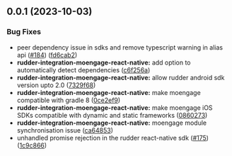 ## 0.0.1 (2023-10-03)


### Bug Fixes

* peer dependency issue in sdks and remove typescript warning in alias api ([#184](https://github.com/rudderlabs/rudder-sdk-react-native/issues/184)) ([fd6cab2](https://github.com/rudderlabs/rudder-sdk-react-native/commit/fd6cab262d1cba21dfd7129caa1a53d614cb7783))
* **rudder-integration-moengage-react-native:** add option to automatically detect dependencies ([c6f256a](https://github.com/rudderlabs/rudder-sdk-react-native/commit/c6f256aa7992c0a051ef47506dc247c84d9719d0))
* **rudder-integration-moengage-react-native:** allow rudder android sdk version upto 2.0 ([7329f68](https://github.com/rudderlabs/rudder-sdk-react-native/commit/7329f6813f5886a77557f46e4d9aa437e59442e7))
* **rudder-integration-moengage-react-native:** make moengage compatible with gradle 8 ([0ce2ef9](https://github.com/rudderlabs/rudder-sdk-react-native/commit/0ce2ef9f5ebd49fd02d834ffac9d50458cb8b539))
* **rudder-integration-moengage-react-native:** make moengage iOS SDKs compatible with dynamic and static frameworks ([0860273](https://github.com/rudderlabs/rudder-sdk-react-native/commit/08602737e3770d078b2b126d4db8c1fecb4e3200))
* **rudder-integration-moengage-react-native:** moengage module synchronisation issue ([ca64853](https://github.com/rudderlabs/rudder-sdk-react-native/commit/ca64853bedff42270e19d1a842d15f3b6b30102d))
* unhandled promise rejection in the rudder react-native sdk ([#175](https://github.com/rudderlabs/rudder-sdk-react-native/issues/175)) ([1c9c866](https://github.com/rudderlabs/rudder-sdk-react-native/commit/1c9c866dfd59ef751075ccbcbece36efd891d50b))

